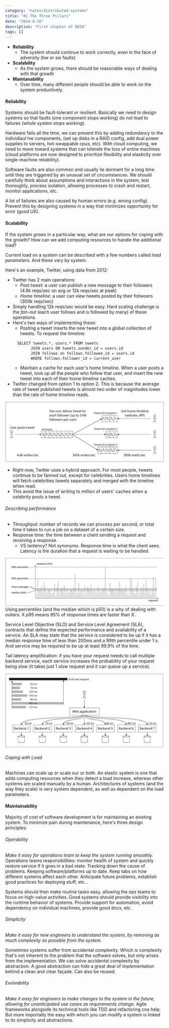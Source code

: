 ```yaml
---
category: "notes/distributed-systems"
title: "#1 The Three Pillars"
date: "2024-8-10"
description: "First chapter of DDIA"
tags: []
---
```

- **Reliability**
	- The system should continue to work correctly, even in the face of adversity (hw or sw faults)
- **Scalability**
	- As the system grows, there should be reasonable ways of dealing with that growth
- **Maintanability**
	- Over time, many different people should be able to work on the system productively.

#### Reliability
Systems should be fault-tolerant or resilient.
Basically we need to design systems so that faults (one component stops working) do not lead to failures (whole system stops working).

Hardware fails all the time, we can prevent this by adding redundancy to the individiaul hw components, (set up disks in a RAID config, add dual power supplies to servers, hot-swappable cpus, etc).
With cloud computing, we need to move toward systems that can tolerate the loss of entire machines (cloud platforms are now designed to prioritize flexibility and elasticity over single-machine reliability).

Software faults are also common and usually lie dormant for a long time until they are triggered by an unusual set of circumstances. We should carefully think about assumptions and interactions in the system, test thoroughly, process isolation, allowing processes to crash and restart, monitor applications, etc.

A lot of failures are also caused by human errors (e.g. wrong config). 
Prevent this by designing systems in a way that minimizes opportunity for error (good UX). 

#### Scalability
If the system grows in a particular way, what are our options for coping with the growth? How can we add computing resources to handle the additional load?

Current load on a system can be described with a few numbers called *load parameters*. And these vary by system.

Here's an example, Twitter, using data from 2012:
- Twitter has 2 main operations:
	- *Post tweet*: a user can publish a new message to their followers (4.6k reqs/sec on avg or 12k reqs/sec at peak)
	- *Home timeline*: a user can view tweets posted by their follwoers (300k reqs/sec)
- Simply handling 12k reqs/sec would be easy. Hard scaling challenge is the *fan-out* (each user follows and is followed by many) of these operations.
- Here's two ways of implementing these:
	- Posting a tweet inserts the new tweet into a global collection of tweets. To request the timeline:
	```
	  SELECT tweets.*, users.* FROM tweets
			JOIN users ON tweets.sender_id = users.id
			JOIN follows on follows.followee_id = users.id
			WHERE follows.follower_id = current_user
	```
	- Maintain a cache for each user's home timeline. When a user posts a tweet, look up all the people who follow that user, and insert the new tweet into each of their home timeline caches.
- Twitter changed from option 1 to option 2. This is because the average rate of tweet published tweets is almost two order of magnitudes lower than the rate of home timeline reads.

![image.png](../../../assets/Pasted%20image%2020240719053329.png)


- Right now, Twitter uses a hybrid approach. For most people, tweets continue to be fanned out, except for celebrities. Users home timelines will fetch celebrities tweets separately and merged with the timeline when read.
- This avoid the issue of writing to million of users' caches when a celebrity posts a tweet.

###### Describing performance
- Throughput: number of records we can process per second, or total time it takes to run a job on a dataset of a certain size.
- Response time: the time between a client sending a request and receiving a response.
	- VS lantency? Not synonyms. Response time is what the client sees. Latency is the duration that a request is waiting to be handled.

![image.png](../../../assets/Pasted%20image%2020240719054216.png)
Using percentiles (and the median which is p50) is a why of dealing with ouliers. X p95 means 95% of response times are faster than X.

Service Level Objective (SLO) and Service Level Agreement (SLA), contracts that define the expected performance and availability of a service. An SLA may state that the service is considered to be up if it has a median response time of less than 200ms and a 99th percentile under 1 s. And service may be required to be up at least 99.9% of the time.

Tail latency amplification: if you have your request needs to call multiple backend service, each service increases the probability of your request being slow (it takes just 1 slow request and it can queue up a service).

![image.png](../../../assets/Pasted%20image%2020240719055522.png)

###### Coping with Load
Machines can scale up or scale our or both. An elastic system is one that adds computing resources when they detect a load increase, whereas other systems are scaled manually by a human.
Architectures of systems (and the way they scale) is very system dependent, as well as dependent on the load parameters.

#### Maintainability
Majority of cost of software development is for maintaining an existing system. To minimize pain during maintenance, here's three design principles:
###### Operability
*Make it easy for operations team to keep the system running smoothly.*
Operations teams responsibilities: monitor health of system and quickly restore service if it goes in a bad state. Tracking down the cause of problems. Keeping software/platforms up to date. Keep tabs on how different systems affect each other. Anticipate future problems, establish good practices for deploying stuff, etc...

Systems should then make routine tasks easy, allowing the ops teams to focus on high-value activities. Good systems should provide visibility into the runtime behavior of systems. Provide support for automation, avoid dependency on individual machines, provide good docs, etc.

###### Simplicity
*Make it easy for new engineers to understand the system, by removing as much complexity as possible from the system.*

Sometimes systems suffer from accidental complexity. Which is complexity that's not inherent to the problem that the software solves, but only arises from the implementation.
We can solve accidental complexity by abstraction. A good abstraction can hide a great deal of implementation behind a clean and clear façade. Can also be reused.

###### Evolvability 
*Make it easy for engineers to make changes to the system in the future, allowing for unanticipated use cases as requirements change.* 
Agile frameworks alongside its technical tools like TDD and refactoring cna help. But more importatly the easy with which you can modify a system is linked to its simplicity and abstractions.